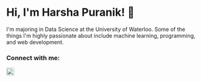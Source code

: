 # Hi, I'm Harsha Puranik! 👋

<!--
**hpuranik1794/hpuranik1794** is a ✨ _special_ ✨ repository because its `README.md` (this file) appears on your GitHub profile.

Here are some ideas to get you started:

- 🔭 I’m currently working on ...
- 🌱 I’m currently learning ...
- 👯 I’m looking to collaborate on ...
- 🤔 I’m looking for help with ...
- 💬 Ask me about ...
- 📫 How to reach me: ...
- 😄 Pronouns: ...
- ⚡ Fun fact: ...
-->
I'm majoring in Data Science at the University of Waterloo. Some of the things I'm highly passionate about include machine learning, programming, and web development.

### Connect with me:
<a href="https://www.linkedin.com/in/yushi95/"><img align="left" src="https://raw.githubusercontent.com/yushi1007/yushi1007/tree/main/images/linkedin.svg" alt="icon | LinkedIn" width="21px"/></a>




